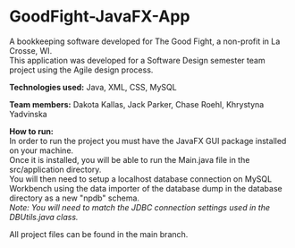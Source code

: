 # GoodFight-JavaFX-App
A bookkeeping software developed for The Good Fight, a non-profit in La Crosse, WI. 
<br />This application was developed for a Software Design semester team project using the 
Agile design process.

**Technologies used:** Java, XML, CSS, MySQL

**Team members:** Dakota Kallas, Jack Parker, Chase Roehl, Khrystyna Yadvinska

**How to run:** 
<br />In order to run the project you must have the JavaFX GUI package installed on your machine.
<br />Once it is installed, you will be able to run the Main.java file in the src/application
directory.
<br />You will then need to setup a localhost database connection on MySQL Workbench using the data
importer of the database dump in the database directory as a new "npdb" schema.
<br />_Note: You will need to match the JDBC connection settings used in the DBUtils.java class._

All project files can be found in the main branch.
